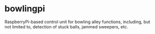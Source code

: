 # bowlingpi

RaspberryPi-based control unit for bowling alley functions, including, but not limited to, detection of stuck balls, jammed sweepers, etc.
